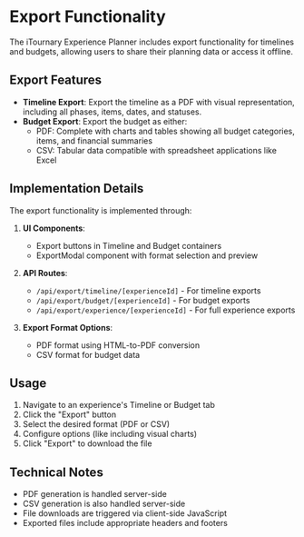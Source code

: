 # Export Functionality

The iTournary Experience Planner includes export functionality for timelines and budgets, allowing users to share their planning data or access it offline.

## Export Features

- **Timeline Export**: Export the timeline as a PDF with visual representation, including all phases, items, dates, and statuses.
- **Budget Export**: Export the budget as either:
  - PDF: Complete with charts and tables showing all budget categories, items, and financial summaries
  - CSV: Tabular data compatible with spreadsheet applications like Excel

## Implementation Details

The export functionality is implemented through:

1. **UI Components**:
   - Export buttons in Timeline and Budget containers
   - ExportModal component with format selection and preview

2. **API Routes**:
   - `/api/export/timeline/[experienceId]` - For timeline exports
   - `/api/export/budget/[experienceId]` - For budget exports
   - `/api/export/experience/[experienceId]` - For full experience exports

3. **Export Format Options**:
   - PDF format using HTML-to-PDF conversion
   - CSV format for budget data

## Usage

1. Navigate to an experience's Timeline or Budget tab
2. Click the "Export" button
3. Select the desired format (PDF or CSV)
4. Configure options (like including visual charts)
5. Click "Export" to download the file

## Technical Notes

- PDF generation is handled server-side
- CSV generation is also handled server-side
- File downloads are triggered via client-side JavaScript
- Exported files include appropriate headers and footers
